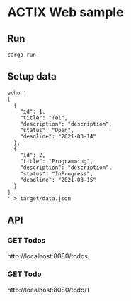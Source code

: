 # ACTIX Web sample

## Run
```
cargo run
```

## Setup data

```
echo '
[
  {
    "id": 1,
    "title": "Tel",
    "description": "description",
    "status": "Open",
    "deadline": "2021-03-14"
  },
  {
    "id": 2,
    "title": "Programming",
    "description": "description",
    "status": "InProgress",
    "deadline": "2021-03-15"
  }
]
' > target/data.json
````

## API

### GET Todos
http://localhost:8080/todos

### GET Todo
http://localhost:8080/todo/1
